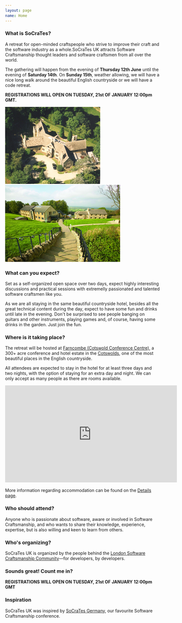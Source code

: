 ```yaml
---
layout: page
name: Home
---
```


### What is SoCraTes?

A retreat for open-minded craftspeople who strive to improve their craft and the software industry as a whole.SoCraTes UK attracts Software Craftsmanship thought leaders and software craftsmen from all over the world.

The gathering will happen from the evening of **Thursday 12th June** until the evening of **Saturday 14th**. On **Sunday 15th**, weather allowing, we will have a nice long walk around the beautiful English countryside or we will have a code retreat.

**REGISTRATIONS WILL OPEN ON TUESDAY, 21st OF JANUARY 12:00pm GMT.**

<p><img src="img/farncombe/farncombe07.jpg" width="310" height="250" alt="Cotswolds"/> <img src="img/farncombe/farncombe01.jpg" width="375" height="250" alt="Farncombe"/></p>

<!--
Before registering, make sure you understand the [accommodation cost details][Details]. Deposits are **non-refundable**.

Register using the form below, or [head over to Eventbrite][Eventbrite].

<div style="width:100%; text-align:left;" >
    <iframe  src="https://www.eventbrite.co.uk/tickets-external?eid=10210972293&amp;ref=etckt&amp;v=2" frameborder="0" height="260" width="100%" vspace="0" hspace="0" marginheight="5" marginwidth="5" scrolling="auto" allowtransparency="true">&nbsp;</iframe>
    <div style="font-family:Helvetica, Arial; font-size:10px; padding:5px 0 5px; margin:2px; width:100%; text-align:left;" >
        <a style="color:#ddd; text-decoration:none;" target="_blank" href="http://www.eventbrite.co.uk/r/etckt">Sell Tickets</a>
        <span style="color:#ddd;">through</span>
        <a style="color:#ddd; text-decoration:none;" target="_blank" href="http://www.eventbrite.co.uk?ref=etckt">Eventbrite</a>
    </div>
</div>

[Eventbrite]: http://socratesuk2014.eventbrite.co.uk?ref=elink
-->

### What can you expect?

Set as a self-organized open space over two days, expect highly interesting discussions and practical sessions with extremelly passionated and talented software craftsmen like you.

As we are all staying in the same beautiful countryside hotel, besides all the great technical content during the day, expect to have some fun and drinks until late in the evening. Don't be surprised to see people banging on guitars and other instruments, playing games and, of course, having some drinks in the garden. Just join the fun.

### Where is it taking place?

The retreat will be hosted at [Farncombe (Cotswold Conference Centre)][Venue], a 300+ acre conference and hotel estate in the [Cotswolds][], one of the most beautiful places in the English countryside.

All attendees are expected to stay in the hotel for at least three days and two nights, with the option of staying for an extra day and night. We can only accept as many people as there are rooms available.

<p><iframe width="560" height="315" src="http://www.youtube.com/embed/IyfXSIaK-rU" frameborder="0" allowfullscreen="allowfullscreen">&nbsp;</iframe></p>

More information regarding accommodation can be found on the [Details page][Details].

[Venue]: http://cotswoldconferencecentre.com/venue/
[Cotswolds]: http://www.cotswolds.info/
[Details]: details.html

### Who should attend?

Anyone who is passionate about software, aware or involved in Software Craftsmanship, and who wants to share their knowledge, experience, expertise, but is also willing and keen to learn from others.

### Who's organizing?

SoCraTes UK is organized by the people behind the [London Software Craftsmanship Community][]—for developers, by developers.

[London Software Craftsmanship Community]: http://londonswcraft.com

### Sounds great! Count me in?

**REGISTRATIONS WILL OPEN ON TUESDAY, 21st OF JANUARY 12:00pm GMT**
<!--
Registrations will be open soon on [Eventbrite][Eventbrite]. To keep up to date with news, [follow us on twitter][@socrates_uk].
-->

### Inspiration

SoCraTes UK was inspired by [SoCraTes Germany][], our favourite Software Craftsmanship conference.

[SoCraTes Germany]: http://www.socrates-conference.de/

[@socrates_uk]: https://twitter.com/socrates_uk
